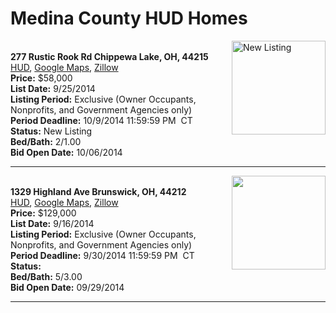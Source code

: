 # Medina County HUD Homes

[<img alt="New Listing" src="https://www.hudhomestore.com/pages/ImageShow.aspx?Case=412-435784" align="right" style="height:150px;">](http://www.hudhomestore.com/Listing/PropertyDetails.aspx?caseNumber=412-435784)  
**277 Rustic Rook Rd Chippewa Lake, OH, 44215**  
[HUD](http://www.hudhomestore.com/Listing/PropertyDetails.aspx?caseNumber=412-435784), [Google Maps](http://maps.google.com/maps?q=277+Rustic+Rook+Rd+Chippewa+Lake%2C+OH%2C+44215), [Zillow](http://www.zillow.com/homes/277+Rustic+Rook+Rd+Chippewa+Lake%2C+OH%2C+44215/)  
**Price:** $58,000  
**List Date:** 9/25/2014  
**Listing Period:** Exclusive (Owner Occupants, Nonprofits, and Government Agencies only)  
**Period Deadline:** 10/9/2014 11:59:59 PM  CT  
**Status:** New Listing  
**Bed/Bath:** 2/1.00  
**Bid Open Date:** 10/06/2014

***

[<img alt="" src="https://www.hudhomestore.com/pages/ImageShow.aspx?Case=412-683197" align="right" style="height:150px;">](http://www.hudhomestore.com/Listing/PropertyDetails.aspx?caseNumber=412-683197)  
**1329 Highland Ave Brunswick, OH, 44212**  
[HUD](http://www.hudhomestore.com/Listing/PropertyDetails.aspx?caseNumber=412-683197), [Google Maps](http://maps.google.com/maps?q=1329+Highland+Ave+Brunswick%2C+OH%2C+44212), [Zillow](http://www.zillow.com/homes/1329+Highland+Ave+Brunswick%2C+OH%2C+44212/)  
**Price:** $129,000  
**List Date:** 9/16/2014  
**Listing Period:** Exclusive (Owner Occupants, Nonprofits, and Government Agencies only)  
**Period Deadline:** 9/30/2014 11:59:59 PM  CT  
**Status:**   
**Bed/Bath:** 5/3.00  
**Bid Open Date:** 09/29/2014

***

